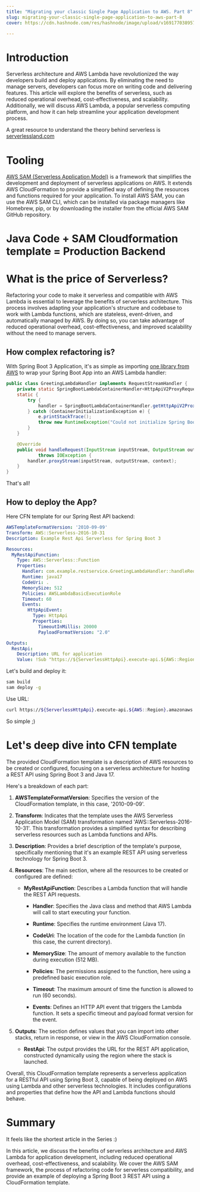 ```yaml
---
title: "Migrating your classic Single Page Application to AWS. Part 8"
slug: migrating-your-classic-single-page-application-to-aws-part-8
cover: https://cdn.hashnode.com/res/hashnode/image/upload/v1691770389576/1ae076ff-8623-4414-9173-1419801ef55e.png

---
```


# Introduction

Serverless architecture and AWS Lambda have revolutionized the way developers build and deploy applications. By eliminating the need to manage servers, developers can focus more on writing code and delivering features. This article will explore the benefits of serverless, such as reduced operational overhead, cost-effectiveness, and scalability. Additionally, we will discuss AWS Lambda, a popular serverless computing platform, and how it can help streamline your application development process.

A great resource to understand the theory behind serverless is [serverlessland.com](http://serverlessland.com)

# Tooling

[AWS SAM (Serverless Application Model)](https://docs.aws.amazon.com/serverless-application-model/latest/developerguide/serverless-getting-started.html) is a framework that simplifies the development and deployment of serverless applications on AWS. It extends AWS CloudFormation to provide a simplified way of defining the resources and functions required for your application. To install AWS SAM, you can use the AWS SAM CLI, which can be installed via package managers like Homebrew, pip, or by downloading the installer from the official AWS SAM GitHub repository.

# Java Code + SAM Cloudformation template = Production Backend

# What is the price of Serverless?

Refactoring your code to make it serverless and compatible with AWS Lambda is essential to leverage the benefits of serverless architecture. This process involves adapting your application's structure and codebase to work with Lambda functions, which are stateless, event-driven, and automatically managed by AWS. By doing so, you can take advantage of reduced operational overhead, cost-effectiveness, and improved scalability without the need to manage servers.

## How complex refactoring is?

With Spring Boot 3 Application, it's as simple as importing [one library from AWS](https://github.com/awslabs/aws-serverless-java-container) to wrap your Spring Boot App into an AWS Lambda handler:

```java
public class GreetingLambdaHandler implements RequestStreamHandler {
    private static SpringBootLambdaContainerHandler<HttpApiV2ProxyRequest, AwsProxyResponse> handler;
    static {
        try {
            handler = SpringBootLambdaContainerHandler.getHttpApiV2ProxyHandler(RestServiceApplication.class);
        } catch (ContainerInitializationException e) {
            e.printStackTrace();
            throw new RuntimeException("Could not initialize Spring Boot application", e);
        }
    }

    @Override
    public void handleRequest(InputStream inputStream, OutputStream outputStream, Context context)
            throws IOException {
        handler.proxyStream(inputStream, outputStream, context);
    }
}
```

That's all!

## How to deploy the App?

Here CFN template for our Spring Rest API backend:

```yaml
AWSTemplateFormatVersion: '2010-09-09'
Transform: AWS::Serverless-2016-10-31
Description: Example Rest Api Serverless for Spring Boot 3

Resources:
  MyRestApiFunction:
    Type: AWS::Serverless::Function
    Properties:
      Handler: com.example.restservice.GreetingLambdaHandler::handleRequest
      Runtime: java17
      CodeUri: .
      MemorySize: 512
      Policies: AWSLambdaBasicExecutionRole
      Timeout: 60
      Events:
        HttpApiEvent:
          Type: HttpApi
          Properties:
            TimeoutInMillis: 20000
            PayloadFormatVersion: "2.0"

Outputs:
  RestApi:
    Description: URL for application
    Value: !Sub "https://${ServerlessHttpApi}.execute-api.${AWS::Region}.amazonaws.com/api"
```

Let's build and deploy it:

```bash
sam build
sam deploy -g
```

Use URL:

```bash
curl https://${ServerlessHttpApi}.execute-api.${AWS::Region}.amazonaws.com/api/greeting
```

So simple ;)

# Let's deep dive into CFN template

The provided CloudFormation template is a description of AWS resources to be created or configured, focusing on a serverless architecture for hosting a REST API using Spring Boot 3 and Java 17.

Here's a breakdown of each part:

1. **AWSTemplateFormatVersion**: Specifies the version of the CloudFormation template, in this case, '2010-09-09'.
    
2. **Transform**: Indicates that the template uses the AWS Serverless Application Model (SAM) transformation named 'AWS::Serverless-2016-10-31'. This transformation provides a simplified syntax for describing serverless resources such as Lambda functions and APIs.
    
3. **Description**: Provides a brief description of the template's purpose, specifically mentioning that it's an example REST API using serverless technology for Spring Boot 3.
    
4. **Resources**: The main section, where all the resources to be created or configured are defined:
    
    * **MyRestApiFunction**: Describes a Lambda function that will handle the REST API requests.
        
        * **Handler**: Specifies the Java class and method that AWS Lambda will call to start executing your function.
            
        * **Runtime**: Specifies the runtime environment (Java 17).
            
        * **CodeUri**: The location of the code for the Lambda function (in this case, the current directory).
            
        * **MemorySize**: The amount of memory available to the function during execution (512 MB).
            
        * **Policies**: The permissions assigned to the function, here using a predefined basic execution role.
            
        * **Timeout**: The maximum amount of time the function is allowed to run (60 seconds).
            
        * **Events**: Defines an HTTP API event that triggers the Lambda function. It sets a specific timeout and payload format version for the event.
            
5. **Outputs**: The section defines values that you can import into other stacks, return in response, or view in the AWS CloudFormation console.
    
    * **RestApi**: The output provides the URL for the REST API application, constructed dynamically using the region where the stack is launched.
        

Overall, this CloudFormation template represents a serverless application for a RESTful API using Spring Boot 3, capable of being deployed on AWS using Lambda and other serverless technologies. It includes configurations and properties that define how the API and Lambda functions should behave.

# Summary

It feels like the shortest article in the Series :)

In this article, we discuss the benefits of serverless architecture and AWS Lambda for application development, including reduced operational overhead, cost-effectiveness, and scalability. We cover the AWS SAM framework, the process of refactoring code for serverless compatibility, and provide an example of deploying a Spring Boot 3 REST API using a CloudFormation template.
